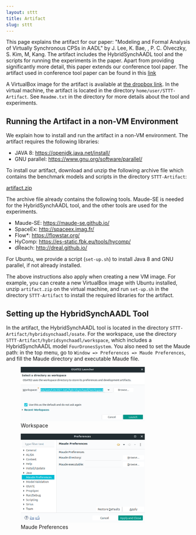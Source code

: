 ```yaml
---
layout: sttt
title: Artifact 
slug: sttt
---
```

<p>
This page explains the artifact for our paper: "Modeling and
Formal Analysis of Virtually Synchronous CPSs in AADL" by J. Lee, K. Bae, 
, P. C. Ölveczky, S. Kim, M, Kang. The artifact includes the HybridSynchAADL tool and the
scripts for running the experiments in the paper. Apart from providing
significantly more detail, this paper extends our conference tool paper. The
artifact used in conference tool paper can be found in this <a href="http://localhost:4000/artifact_cav2021">link</a>
</p>
<p>
A VirtualBox image for the artifact is available at
<a href="https://www.dropbox.com/sh/cmwun189of2ia77/AADskPa3wy4lGCh-W3fRei2Ia?dl=0">the dropbox link</a>. In the virtual machine, the artifact is
located in the directory <code>home/user/STTT-Artifact</code>. See <code>Readme.txt</code> in the
directory for more details about the tool and experiments.
</p>

<h2>Running the Artifact in a non-VM Environment</h2>
<p>
We explain how to install and run the artifact in a non-VM environment. The artifact requires the following libraries:
</p>

* JAVA 8: <a href="https://openjdk.java.net/install/">https://openjdk.java.net/install/</a>
* GNU parallel: <a href="https://www.gnu.org/software/parallel/">https://www.gnu.org/software/parallel/</a>
<p>
To install our artifact, download and unzip the following archive file which
contains the benchmark models and scripts in the directory <code>STTT-Artifact</code>: 
</p>
<p>
<a href="https://www.dropbox.com/sh/25amqjgaya42l7y/AADVen70E8CqHUBTSxDLhDDAa?dl=0">artifact.zip</a>
</p>

<p>
The archive file already contains the following tools. Maude-SE is needed for
the HybridSynchAADL tool, and the other tools are used for the experiments.
</p>

* Maude-SE: <a href="https://maude-se.github.io/">https://maude-se.github.io/</a>
* SpaceEx: <a href="http://spaceex.imag.fr/">http://spaceex.imag.fr/</a>
* Flow\*: <a href="https://flowstar.org/">https://flowstar.org/</a>
* HyComp: <a href="https://es-static.fbk.eu/tools/hycomp/">https://es-static.fbk.eu/tools/hycomp/</a>
* dReach: <a href="http://dreal.github.io/">http://dreal.github.io/</a>

<p>
For Ubuntu, we provide a script (<code>set-up.sh</code>) to install Java 8 and GNU
parallel, if not already installed.
</p>

<p>
The above instructions also apply when creating a new VM image. For example,
you can create a new VirtualBox image with Ubuntu installed,  unzip
<code>artifact.zip</code> on the virtual machine, and run <code>set-up.sh</code> in the directory
<code>STTT-Artifact</code> to install the required libraries for the artifact.
</p>


<h2>Setting up the HybridSynchAADL Tool</h2>
<p>
In the artifact, the HybridSynchAADL tool is located in the directory
<code>STTT-Artifact/hybridsynchaadl/osate</code>. For the workspace, use the directory
<code>STTT-Artifact/hybridsynchaadl/workspace</code>, which includes a HybridSynchAADL model
<code>FourDronesSystem</code>. You also need to set the Maude path: in the top menu, go to
<code>Window => Preferences => Maude Preferences</code>, and fill the Maude directory and
executable Maude file.
</p>



<figure>
<img src="images/workspace.png" width="80%" height="80%">
<figcaption style="font-size: 14px">Workspace</figcaption>
</figure>
<figure>
<img src="images/maude_preferences.png" width="80%" height="80%">
<figcaption style="font-size: 14px">Maude Preferences</figcaption>
</figure>

<br />
<br />
